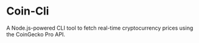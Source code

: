 # Coin-Cli
A Node.js-powered CLI tool to fetch real-time cryptocurrency prices using the CoinGecko Pro API.
